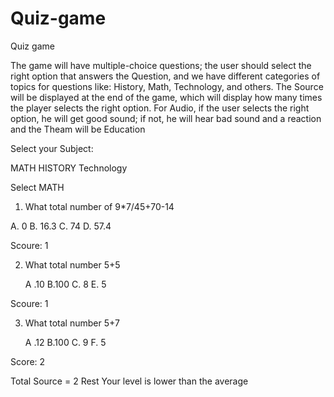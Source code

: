 # Quiz-game


Quiz game

The game will have multiple-choice questions; the user should select the right option that answers the Question, and we have different categories of topics for questions like: History, Math, Technology, and others. The Source will be displayed at the end of the game, which will display how many times the player selects the right option. For Audio, if the user selects the right option, he will get good sound; if not, he will hear bad sound and a reaction and the Theam will be Education


Select your Subject:

MATH             HISTORY              Technology   


Select MATH
1.	What total number of 9*7/45+70-14

A.	0 
B.	16.3
C.	74
D.	57.4

Scoure: 1



2.	What total number  5+5

       A .10
B.100
      C. 8
E.	5

Scoure: 1

3.	What total number  5+7

       A .12
B.100
      C. 9
F.	5

Score: 2


Total Source = 2
Rest 
Your level is lower than the average 
